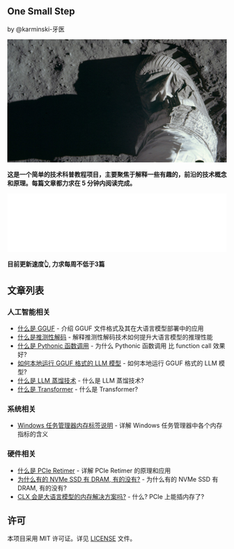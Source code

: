 One Small Step 
--------------

by @karminski-牙医

![one-small-step](assets/images/Apollo_11_mission_Buzz_Aldrins_boot_on_lunar_soil_2017_Bing_Wallpaper_1366x768.jpg)

**这是一个简单的技术科普教程项目，主要聚焦于解释一些有趣的，前沿的技术概念和原理。每篇文章都力求在 5 分钟内阅读完成。**  


![Metrics](./assets/images/metrics.svg)  

**目前更新速度👆, 力求每周不低于3篇**

## 文章列表

### 人工智能相关
- [什么是 GGUF](20250113-what-is-gguf/what-is-gguf.md) - 介绍 GGUF 文件格式及其在大语言模型部署中的应用
- [什么是推测性解码](20250116-what-is-speculative-decoding/what-is-speculative-decoding.md) - 解释推测性解码技术如何提升大语言模型的推理性能
- [什么是 Pythonic 函数调用](20250117-what-is-pythonic-function-call/what-is-pythonic-function-call.md) - 为什么 Pythonic 函数调用 比 function call 效果好?
- [如何本地运行 GGUF 格式的 LLM 模型](20250122-how-to-run-gguf-LLM-model/how-to-run-gguf-LLM-model.md) - 如何本地运行 GGUF 格式的 LLM 模型?
- [什么是 LLM 蒸馏技术](20250123-what-is-LLM-distill/what-is-LLM-distill.md) - 什么是 LLM 蒸馏技术?
- [什么是 Transformer](20250126-what-is-transformer/what-is-transformer.md) - 什么是 Transformer?

### 系统相关
- [Windows 任务管理器内存标签说明](20250104-windows-task-manager-memory-tab-description/windows-task-manager-memory-tab-description.md) - 详解 Windows 任务管理器中各个内存指标的含义

### 硬件相关
- [什么是 PCIe Retimer](20250119-what-is-pcie-retimer/what-is-pcie-retimer.md) - 详解 PCIe Retimer 的原理和应用
- [为什么有的 NVMe SSD 有 DRAM, 有的没有?](20250124-why-some-NVMe-SSD-have-DRAM-and-some-are-not/why-some-NVMe-SSD-have-DRAM-and-some-are-not.md) - 为什么有的 NVMe SSD 有 DRAM, 有的没有?
- [CLX 会是大语言模型的内存解决方案吗?](20250125-does-CXL-will-be-LLM-memory-solution/does-CXL-will-be-LLM-memory-solution.md) - 什么? PCIe 上能插内存了?
## 许可

本项目采用 MIT 许可证。详见 [LICENSE](LICENSE) 文件。
